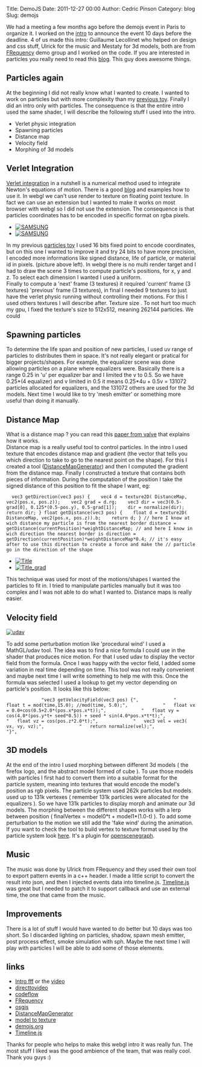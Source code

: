 Title: DemoJS
Date: 2011-12-27 00:00
Author: Cedric Pinson
Category: blog
Slug: demojs

We had a meeting a few months ago before the demojs event in Paris to
organize it. I worked on the
[intro](http://cedricpinson.com/demojs-fff/) to announce the event 10
days before the deadline. 4 of us made this intro: Guillaume Lecollinet
who helped on design and css stuff, Ulrick for the music and Mestaty for
3d models, both are from [FRequency](http://frequency.fr/) demo group
and I worked on the code. If you are interested in particles you really
need to read this [blog](http://directtovideo.wordpress.com/). This guy
does awesome things.

Particles again
---------------

At the beginning I did not really know what I wanted to create. I wanted
to work on particles but with more complexity than my [previous
toy](http://plopbyte.com/2010/08/webgl-particles/). Finally I did an
intro only with particles. The consequence is that the entire intro used
the same shader, I will describe the following stuff I used into the
intro.

-   Verlet physic integration
-   Spawning particles
-   Distance map
-   Velocity field
-   Morphing of 3d models

Verlet Integration
------------------

[Verlet integration](http://en.wikipedia.org/wiki/Verlet_integration) in
a nutshell is a numerical method used to integrate Newton's equations of
motion. There is a good
[blog](http://codeflow.org/entries/2010/nov/29/verlet-collision-with-impulse-preservation/)
and examples how to use it. In webgl we can't use render to texture on
floating point texture. In fact we can use an extension but I wanted to
make it works on most browser with webgl so I did not use the extension.
The consequence is that particles coordinates has to be encoded in
specific format on rgba pixels.

-   [![](http://plopbyte.com/wp-uploads/2011/11/buffers-300x180.jpg "SAMSUNG")](http://plopbyte.com/2011/12/demojs/samsung-5/)
-   [![](http://plopbyte.com/wp-uploads/2011/11/pixels-300x180.jpg "SAMSUNG")](http://plopbyte.com/2011/12/demojs/samsung-4/)

In my previous [particles
toy](http://plopbyte.com/2010/08/webgl-particles/) I used 16 bits fixed
point to encode coordinates, but on this one I wanted to improve it and
try 24 bits to have more precision, I encoded more informations like
signed distance, life of particle, or material id in pixels. (picture
above left). In webgl there is no multi render target and I had to draw
the scene 3 times to compute particle's positions, for x, y and z. To
select each dimension I wanted I used a uniform.  
Finally to compute a 'next' frame (3 textures) it required 'current'
frame (3 textures) 'previous' frame (3 textures), in final I needed 9
textures to just have the verlet physic running without controlling
their motions. For this I used others textures I will describe after.
Texture size . To not hurt too much my gpu, I fixed the texture's size
to 512x512, meaning 262144 particles. We could

Spawning particles
------------------

To determine the life span and position of new particles, I used uv
range of particles to distributes them in space. It's not really elegant
or pratical for bigger projects/shapes. For example, the equalizer scene
was done allowing particles on a plane where equalizers were. Basically
there is a range 0.25 in 'u' per equalizer bar and I limited the v to
0.5. So we have 0.25\*(4 equalizer) and v limited in 0.5 it means
0.25\*4u + 0.5v = 131072 particles allocated for equalizers, and the
131072 others are used for the 3d models. Next time I would like to try
'mesh emitter' or something more useful than doing it manually.

Distance Map
------------

What is a distance map ? you can read this [paper from
valve](http://www.valvesoftware.com/publications/2007/SIGGRAPH2007_AlphaTestedMagnification.pdf)
that explains how it works.  
Distance map is a really useful tool to control particles. In the intro
I used texture that encodes distance map and gradient (the vector that
tells you which direction to take to go to the nearest point on the
shape). For this I created a tool
([DistanceMapGenerator](https://github.com/cedricpinson/DistanceMapGenerator))
and then I computed the gradient from the distance map. Finally I
constructed a texture that contains both pieces of information. During
the computation of the position I take the signed distance of this
position to fit the shape I want, eg:

`  vec3 getDirection(vec3 pos) {    vec4 d = texture2D( DistanceMap, vec2(pos.x, pos.z));    vec2 grad = d.rg;    vec3 dir = vec3(0.5-grad[0], 0.125*(0.5-pos.y), 0.5-grad[1]);    dir = normalize(dir);    return dir; } float getDistance(vec3 pos) {    float d = texture2D( DistanceMap, vec2(pos.x, pos.z)).b;    return d; } // here I know at wich distance my particle is from the nearest border distance = getDistance(currentPosition)*weightDistanceMap; // and here I know in wich direction the nearest border is direction = getDirection(currentPosition)*weightDistanceMap*0.4; // it's easy after to use this direction to create a force and make the // particle go in the direction of the shape`

-   [![](http://plopbyte.com/wp-uploads/2011/11/Title-300x167.jpg "Title")](http://plopbyte.com/wp-uploads/2011/11/Title.jpg)
-   [![](http://plopbyte.com/wp-uploads/2011/11/Title_grad-300x167.jpg "Title_grad")](http://plopbyte.com/wp-uploads/2011/11/Title_grad.jpg)

This technique was used for most of the motions/shapes I wanted the
particles to fit in. I tried to manipulate particles manually but it was
too complex and I was not able to do what I wanted to. Distance maps is
really easier.

Velocity field
--------------

[![](http://plopbyte.com/wp-uploads/2011/11/udav1-300x167.jpg "udav")](http://plopbyte.com/wp-uploads/2011/11/udav1.jpg)

To add some perturbation motion like 'procedural wind' I used a
MathGL/udav tool. The idea was to find a nice formula I could use in the
shader that produces nice motion. For that I used udav to display the
vector field from the formula. Once I was happy with the vector field, I
added some variation in real time depending on time. This tool was not
really convenient and maybe next time I will write something to help me
with this. Once the formula was selected I used a lookup to get my
vector depending on particle's position. It looks like this below:

`             "vec3 getVelocityField(vec3 pos) {",             "   float t = mod(time,15.0); //mod(time, 5.0);",             "   float vx = 0.0+cos(0.5+2.0*(pos.x*pos.x*t));",             "   float vy = cos(4.0*(pos.y*t+ seed*0.5)) + seed * sin(4.0*pos.x*t*t);",             "   float vz = cos(pos.z*2.0*t);",             "   vec3 vel = vec3( vx, vy, vz);",             "   return normalize(vel);",             "}",`

3D models
---------

At the end of the intro I used morphing between different 3d models (
the firefox logo, and the abstract model formed of cube ). To use those
models with particles I first had to convert them into a suitable format
for the particle system, meaning into textures that would encode the
model's position as rgb pixels. The particle system used 262k particles
but models used up to 131k vertexes ( remember 131k particles were
allocated for the equalizers ). So we have 131k particles to display
morph and animate our 3d models. The morphing between the different
shapes works with a lerp between position ( finalVertex = model0\*t +
model1\*(1.0-t) ). To add some perturbation to the motion we still add
the 'fake wind' during the animation. If you want to check the tool to
build vertex to texture format used by the particle system look
[here](https://github.com/cedricpinson/osg/tree/master/src/osgPlugins/vert2text32).
It's a plugin for [openscenegraph](http://www.openscenegraph.org/).

Music
-----

The music was done by Ulrick from FRequency and they used their own tool
to export pattern events in a c++ header. I made a little script to
convert the result into json, and then I injected events data into
timeline.js. [Timeline.js](https://github.com/cedricpinson/timeline.js)
was great but I needed to patch it to support callback and use an
external time, the one that came from the music.

Improvements
------------

There is a lot of stuff I would have wanted to do better but 10 days was
too short. So I discarded lighting on particles, shadow, spawn mesh
emitter, post process effect, smoke simulation with sph. Maybe the next
time I will play with particles I will be able to add some of those
elements.

links
-----

-   [Intro fff](http://plopbyte.com/demojs-fff/) or the
    [video](http://www.youtube.com/watch?v=DHup1JfEsXo)
-   [directtovideo](http://directtovideo.wordpress.com/)
-   [codeflow](http://codeflow.org/)
-   [FRequency](http://frequency.fr/)
-   [osgjs](http://osgjs.org)
-   [DistanceMapGenerator](https://github.com/cedricpinson/DistanceMapGenerator)
-   [model to
    texture](https://github.com/cedricpinson/osg/tree/master/src/osgPlugins/vert2text32)
-   [demojs.org](http://demojs.org/)
-   [Timeline.js](https://github.com/cedricpinson/timeline.js)

Thanks for people who helps to make this webgl intro it was really fun.
The most stuff I liked was the good ambience of the team, that was
really cool. Thank you guys :)


